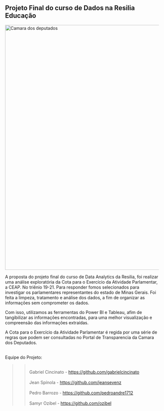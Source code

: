 ## Projeto Final do curso de Dados na Resilia Educação

<p>
<a href="https://www2.camara.leg.br/legin/int/atomes/2009/atodamesa-43-21-maio-2009-588364-norma-cd-mesa.html">
<img src="https://www2.camara.leg.br/a-camara/visiteacamara/FachadaCD2.jpg/@@images/1091ca1f-097d-4d32-b873-af476a1ad6b1.jpeg" alt="Camara dos deputados" width="800" />
</a>

A proposta do projeto final do curso de Data Analytics da Resilia, foi realizar uma análise exploratória da Cota para o Exercício da Atividade Parlamentar, a CEAP. No triênio 19-21.
Para responder fomos selecionados para investigar os parlamentares representantes do estado de Minas Gerais. Foi feita a limpeza, tratamento e análise dos dados, a fim de organizar as informações sem comprometer os dados.


Com isso, utilizamos as ferramentas do Power BI e Tableau, afim de tangibilizar as informações encontradas, para uma melhor visualização e compreensão das informações extraídas. 

A Cota para o Exercício da Atividade Parlamentar é regida por uma série de regras que podem ser consultadas no Portal de Transparencia da Camara dos Deputados.








<br>Equipe do Projeto:</br>




>> <br>Gabriel Cincinato - https://github.com/gabrielcincinato</br>
>> <br>Jean Spínola - https://github.com/jeansevenz</br>
>> <br>Pedro Barrozo - https://github.com/pedroandre1712</br> 
>> <br>Samyr Ozibel - https://github.com/ozibel</br>

 
